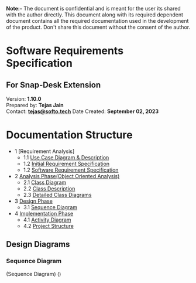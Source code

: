 **Note:-** The document is confidential and is meant for the user its shared with the author directly. This document along with its required dependent document contains all the required documentation used in the development of the product. Don't share this document without the consent of the author.

# Software Requirements Specification
## For Snap-Desk Extension

Version: **1.10.0**  
Prepared by: **Tejas Jain**  
Contact: **tejas@softo.tech**
Date Created: **September 02, 2023**

Documentation Structure
=================
* 1 [Requirement Analysis]
  * 1.1 [Use Case Diagram & Description](#)
  * 1.2 [Initial Requirement Specification](#reion-history)
  * 1.2 [Software Requirement Specification](./1Requirement/SRS.md)
* 2 [Analysis Phase(Object Oriented Analysis)](#1-introduction)
  * 2.1 [Class Diagram](#11-document-purpose)
  * 2.2 [Class Description](#12-product-scope)
  * 2.3 [Detailed Class Diagrams]()
* 3 [Design Phase](#)
  * 3.1 [Sequence Diagram](#)
* 4 [Implementation Phase](#)
  * 4.1 [Activity Diagram](#)
  * 4.2 [Project Structure](#)


## Design Diagrams
### Sequence Diagram
(Sequence Diagram) ()